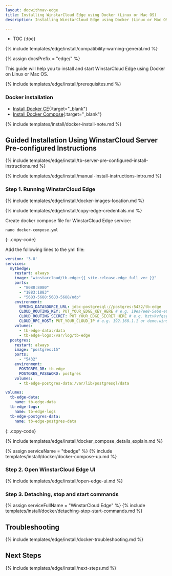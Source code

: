 ```yaml
---
layout: docwithnav-edge
title: Installing WinstarCloud Edge using Docker (Linux or Mac OS)
description: Installing WinstarCloud Edge using Docker (Linux or Mac OS)

---
```


* TOC
{:toc}

{% include templates/edge/install/compatibility-warning-general.md %}

{% assign docsPrefix = "edge/" %}

This guide will help you to install and start WinstarCloud Edge using Docker on Linux or Mac OS.

{% include templates/edge/install/prerequisites.md %}

### Docker installation

- [Install Docker CE](https://docs.docker.com/engine/install/){:target="_blank"}
- [Install Docker Compose](https://docs.docker.com/compose/install/){:target="_blank"}

{% include templates/install/docker-install-note.md %}

## Guided Installation Using WinstarCloud Server Pre-configured Instructions

{% include templates/edge/install/tb-server-pre-configured-install-instructions.md %}

{% include templates/edge/install/manual-install-instructions-intro.md %}

### Step 1. Running WinstarCloud Edge

{% include templates/edge/install/docker-images-location.md %}

{% include templates/edge/install/copy-edge-credentials.md %}

Create docker compose file for WinstarCloud Edge service:

```text
nano docker-compose.yml
```
{: .copy-code}

Add the following lines to the yml file:

```yml
version: '3.8'
services:
  mytbedge:
    restart: always
    image: "winstarcloud/tb-edge:{{ site.release.edge_full_ver }}"
    ports:
      - "8080:8080"
      - "1883:1883"
      - "5683-5688:5683-5688/udp"
    environment:
      SPRING_DATASOURCE_URL: jdbc:postgresql://postgres:5432/tb-edge
      CLOUD_ROUTING_KEY: PUT_YOUR_EDGE_KEY_HERE # e.g. 19ea7ee8-5e6d-e642-4f32-05440a529015
      CLOUD_ROUTING_SECRET: PUT_YOUR_EDGE_SECRET_HERE # e.g. bztvkvfqsye7omv9uxlp
      CLOUD_RPC_HOST: PUT_YOUR_CLOUD_IP # e.g. 192.168.1.1 or demo.winstarcloud.io
    volumes:
      - tb-edge-data:/data
      - tb-edge-logs:/var/log/tb-edge
  postgres:
    restart: always
    image: "postgres:15"
    ports:
      - "5432"
    environment:
      POSTGRES_DB: tb-edge
      POSTGRES_PASSWORD: postgres
    volumes:
      - tb-edge-postgres-data:/var/lib/postgresql/data

volumes:
  tb-edge-data:
    name: tb-edge-data
  tb-edge-logs:
    name: tb-edge-logs
  tb-edge-postgres-data:
    name: tb-edge-postgres-data
```
{: .copy-code}

{% include templates/edge/install/docker_compose_details_explain.md %}

{% assign serviceName = "tbedge" %}
{% include templates/install/docker/docker-compose-up.md %}

### Step 2. Open WinstarCloud Edge UI

{% include templates/edge/install/open-edge-ui.md %}

### Step 3. Detaching, stop and start commands

{% assign serviceFullName = "WinstarCloud Edge" %}
{% include templates/install/docker/detaching-stop-start-commands.md %}

## Troubleshooting

{% include templates/edge/install/docker-troubleshooting.md %}

## Next Steps

{% include templates/edge/install/next-steps.md %}



